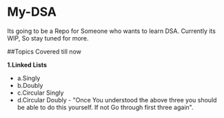 # My-DSA

Its going to be a Repo for Someone who wants to learn DSA.
Currently its WIP, So stay tuned for more.

##Topics Covered till now

**1.Linked Lists**
+ a.Singly
+ b.Doubly
+ c.Circular Singly
+ d.Circular Doubly - "Once You understood the above three you should be able to do this yourself. If not Go through first three again".
